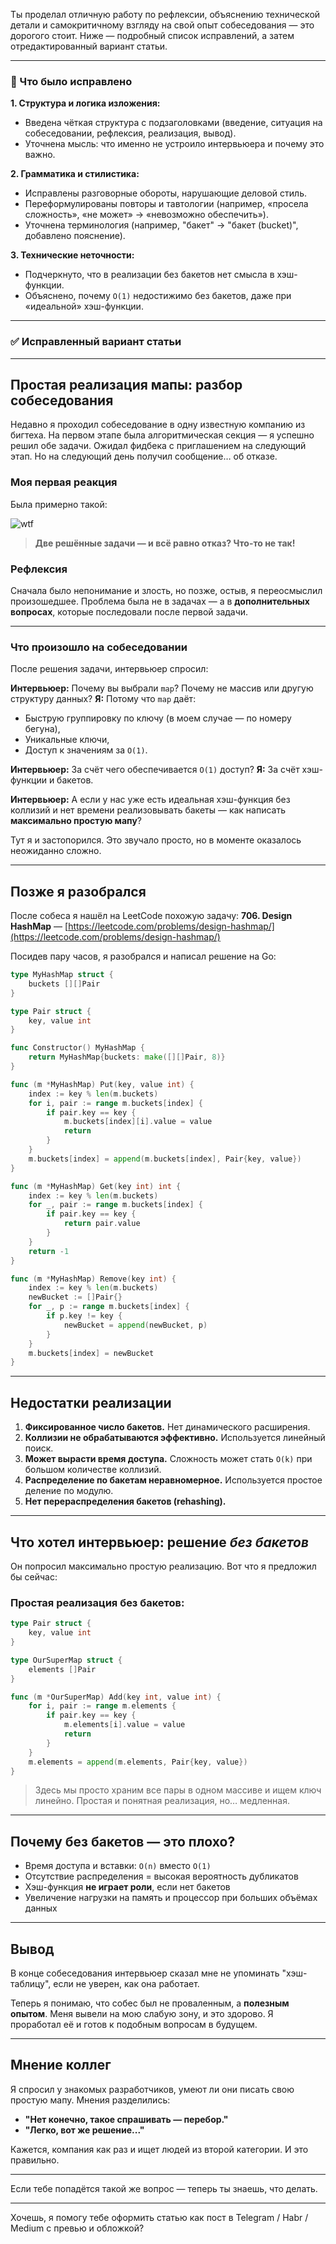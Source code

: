 Ты проделал отличную работу по рефлексии, объяснению технической детали и самокритичному взгляду на свой опыт собеседования — это дорогого стоит. Ниже — подробный список исправлений, а затем отредактированный вариант статьи.

---

### 📌 Что было исправлено

**1. Структура и логика изложения:**

* Введена чёткая структура с подзаголовками (введение, ситуация на собеседовании, рефлексия, реализация, вывод).
* Уточнена мысль: что именно не устроило интервьюера и почему это важно.

**2. Грамматика и стилистика:**

* Исправлены разговорные обороты, нарушающие деловой стиль.
* Переформулированы повторы и тавтологии (например, «просела сложность», «не может» → «невозможно обеспечить»).
* Уточнена терминология (например, "бакет" → "бакет (bucket)", добавлено пояснение).

**3. Технические неточности:**

* Подчеркнуто, что в реализации без бакетов нет смысла в хэш-функции.
* Объяснено, почему `O(1)` недостижимо без бакетов, даже при «идеальной» хэш-функции.

---

### ✅ Исправленный вариант статьи

---

## Простая реализация мапы: разбор собеседования

Недавно я проходил собеседование в одну известную компанию из бигтеха.
На первом этапе была алгоритмическая секция — я успешно решил обе задачи. Ожидал фидбека с приглашением на следующий этап. Но на следующий день получил сообщение… об отказе.

### Моя первая реакция

Была примерно такой:

![wtf](images/what.png)

> **Две решённые задачи — и всё равно отказ? Что-то не так!**

### Рефлексия

Сначала было непонимание и злость, но позже, остыв, я переосмыслил произошедшее. Проблема была не в задачах — а в **дополнительных вопросах**, которые последовали после первой задачи.

---

### Что произошло на собеседовании

После решения задачи, интервьюер спросил:

**Интервьюер:** Почему вы выбрали `map`? Почему не массив или другую структуру данных?
**Я:** Потому что `map` даёт:

* Быструю группировку по ключу (в моем случае — по номеру бегуна),
* Уникальные ключи,
* Доступ к значениям за `O(1)`.

**Интервьюер:** За счёт чего обеспечивается `O(1)` доступ?
**Я:** За счёт хэш-функции и бакетов.

**Интервьюер:** А если у нас уже есть идеальная хэш-функция без коллизий и нет времени реализовывать бакеты — как написать **максимально простую мапу**?

Тут я и застопорился. Это звучало просто, но в моменте оказалось неожиданно сложно.

---

## Позже я разобрался

После собеса я нашёл на LeetCode похожую задачу:
**706. Design HashMap** — [https://leetcode.com/problems/design-hashmap/](https://leetcode.com/problems/design-hashmap/)

Посидев пару часов, я разобрался и написал решение на Go:

```go
type MyHashMap struct {
    buckets [][]Pair
}

type Pair struct {
    key, value int
}

func Constructor() MyHashMap {
    return MyHashMap{buckets: make([][]Pair, 8)}
}

func (m *MyHashMap) Put(key, value int) {
    index := key % len(m.buckets)
    for i, pair := range m.buckets[index] {
        if pair.key == key {
            m.buckets[index][i].value = value
            return
        }
    }
    m.buckets[index] = append(m.buckets[index], Pair{key, value})
}

func (m *MyHashMap) Get(key int) int {
    index := key % len(m.buckets)
    for _, pair := range m.buckets[index] {
        if pair.key == key {
            return pair.value
        }
    }
    return -1
}

func (m *MyHashMap) Remove(key int) {
    index := key % len(m.buckets)
    newBucket := []Pair{}
    for _, p := range m.buckets[index] {
        if p.key != key {
            newBucket = append(newBucket, p)
        }
    }
    m.buckets[index] = newBucket
}
```

---

## Недостатки реализации

1. **Фиксированное число бакетов.** Нет динамического расширения.
2. **Коллизии не обрабатываются эффективно.** Используется линейный поиск.
3. **Может вырасти время доступа.** Сложность может стать `O(k)` при большом количестве коллизий.
4. **Распределение по бакетам неравномерное.** Используется простое деление по модулю.
5. **Нет перераспределения бакетов (rehashing).**

---

## Что хотел интервьюер: решение *без бакетов*

Он попросил максимально простую реализацию. Вот что я предложил бы сейчас:

### Простая реализация **без бакетов**:

```go
type Pair struct {
    key, value int
}

type OurSuperMap struct {
    elements []Pair
}

func (m *OurSuperMap) Add(key int, value int) {
    for i, pair := range m.elements {
        if pair.key == key {
            m.elements[i].value = value
            return
        }
    }
    m.elements = append(m.elements, Pair{key, value})
}
```

> Здесь мы просто храним все пары в одном массиве и ищем ключ линейно. Простая и понятная реализация, но… медленная.

---

## Почему без бакетов — это плохо?

* Время доступа и вставки: `O(n)` вместо `O(1)`
* Отсутствие распределения = высокая вероятность дубликатов
* Хэш-функция **не играет роли**, если нет бакетов
* Увеличение нагрузки на память и процессор при больших объёмах данных

---

## Вывод

В конце собеседования интервьюер сказал мне не упоминать "хэш-таблицу", если не уверен, как она работает.

Теперь я понимаю, что собес был не проваленным, а **полезным опытом**.
Меня вывели на мою слабую зону, и это здорово. Я проработал её и готов к подобным вопросам в будущем.

---

## Мнение коллег

Я спросил у знакомых разработчиков, умеют ли они писать свою простую мапу. Мнения разделились:

* **"Нет конечно, такое спрашивать — перебор."**
* **"Легко, вот же решение..."**

Кажется, компания как раз и ищет людей из второй категории. И это правильно.

---

Если тебе попадётся такой же вопрос — теперь ты знаешь, что делать.

---

Хочешь, я помогу тебе оформить статью как пост в Telegram / Habr / Medium с превью и обложкой?
